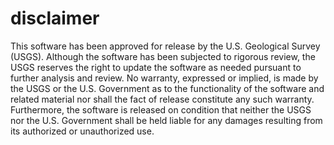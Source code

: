 # disclaimer

This software has been approved for release by the U.S. Geological Survey (USGS). 
Although the software has been subjected to rigorous review, the USGS reserves 
the right to update the software as needed pursuant to further analysis and 
review. No warranty, expressed or implied, is made by the USGS or the U.S. 
Government as to the functionality of the software and related material nor 
shall the fact of release constitute any such warranty. Furthermore, the 
software is released on condition that neither the USGS nor the U.S. Government 
shall be held liable for any damages resulting from its authorized or unauthorized use.


